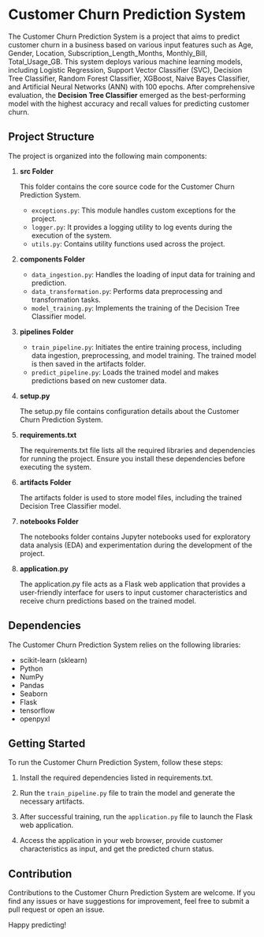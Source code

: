 # Customer Churn Prediction System

The Customer Churn Prediction System is a project that aims to predict customer churn in a business based on various input features such as Age, Gender, Location, Subscription_Length_Months, Monthly_Bill, Total_Usage_GB. This system deploys various machine learning models, including Logistic Regression, Support Vector Classifier (SVC), Decision Tree Classifier, Random Forest Classifier, XGBoost, Naive Bayes Classifier, and Artificial Neural Networks (ANN) with 100 epochs. After comprehensive evaluation, the **Decision Tree Classifier** emerged as the best-performing model with the highest accuracy and recall values for predicting customer churn.

## Project Structure

The project is organized into the following main components:

1. **src Folder**

   This folder contains the core source code for the Customer Churn Prediction System.

   - `exceptions.py`: This module handles custom exceptions for the project.
   - `logger.py`: It provides a logging utility to log events during the execution of the system.
   - `utils.py`: Contains utility functions used across the project.

2. **components Folder**

   - `data_ingestion.py`: Handles the loading of input data for training and prediction.
   - `data_transformation.py`: Performs data preprocessing and transformation tasks.
   - `model_training.py`: Implements the training of the Decision Tree Classifier model.

3. **pipelines Folder**

   - `train_pipeline.py`: Initiates the entire training process, including data ingestion, preprocessing, and model training. The trained model is then saved in the artifacts folder.
   - `predict_pipeline.py`: Loads the trained model and makes predictions based on new customer data.

4. **setup.py**

   The setup.py file contains configuration details about the Customer Churn Prediction System.

5. **requirements.txt**

   The requirements.txt file lists all the required libraries and dependencies for running the project. Ensure you install these dependencies before executing the system.

6. **artifacts Folder**

   The artifacts folder is used to store model files, including the trained Decision Tree Classifier model.

7. **notebooks Folder**

   The notebooks folder contains Jupyter notebooks used for exploratory data analysis (EDA) and experimentation during the development of the project.

8. **application.py**

   The application.py file acts as a Flask web application that provides a user-friendly interface for users to input customer characteristics and receive churn predictions based on the trained model.

## Dependencies

The Customer Churn Prediction System relies on the following libraries:

- scikit-learn (sklearn)
- Python
- NumPy
- Pandas
- Seaborn
- Flask
- tensorflow
- openpyxl

## Getting Started

To run the Customer Churn Prediction System, follow these steps:

1. Install the required dependencies listed in requirements.txt.

2. Run the `train_pipeline.py` file to train the model and generate the necessary artifacts.

3. After successful training, run the `application.py` file to launch the Flask web application.

4. Access the application in your web browser, provide customer characteristics as input, and get the predicted churn status.

## Contribution

Contributions to the Customer Churn Prediction System are welcome. If you find any issues or have suggestions for improvement, feel free to submit a pull request or open an issue.

Happy predicting!